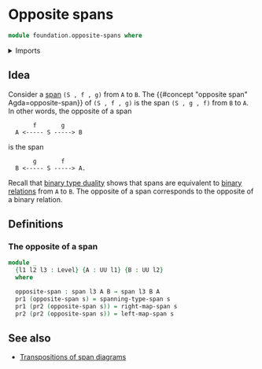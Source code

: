 # Opposite spans

```agda
module foundation.opposite-spans where
```

<details><summary>Imports</summary>

```agda
open import foundation.dependent-pair-types
open import foundation.spans
open import foundation.universe-levels
```

</details>

## Idea

Consider a [span](foundation.spans.md) `(S , f , g)` from `A` to `B`. The
{{#concept "opposite span" Agda=opposite-span}} of `(S , f , g)` is the span
`(S , g , f)` from `B` to `A`. In other words, the opposite of a span

```text
       f       g
  A <----- S -----> B
```

is the span

```text
       g       f
  B <----- S -----> A.
```

Recall that [binary type duality](foundation.binary-type-duality.md) shows that
spans are equivalent to [binary relations](foundation.binary-relations.md) from
`A` to `B`. The opposite of a span corresponds to the opposite of a binary
relation.

## Definitions

### The opposite of a span

```agda
module _
  {l1 l2 l3 : Level} {A : UU l1} {B : UU l2}
  where

  opposite-span : span l3 A B → span l3 B A
  pr1 (opposite-span s) = spanning-type-span s
  pr1 (pr2 (opposite-span s)) = right-map-span s
  pr2 (pr2 (opposite-span s)) = left-map-span s
```

## See also

- [Transpositions of span diagrams](foundation.transposition-span-diagrams.md)
